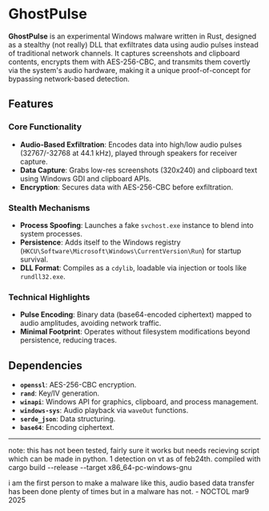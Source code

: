 # GhostPulse

**GhostPulse** is an experimental Windows malware written in Rust, designed as a stealthy (not really) DLL that exfiltrates data using audio pulses instead of traditional network channels. It captures screenshots and clipboard contents, encrypts them with AES-256-CBC, and transmits them covertly via the system's audio hardware, making it a unique proof-of-concept for bypassing network-based detection.

## Features

### Core Functionality
- **Audio-Based Exfiltration**: Encodes data into high/low audio pulses (32767/-32768 at 44.1 kHz), played through speakers for receiver capture.
- **Data Capture**: Grabs low-res screenshots (320x240) and clipboard text using Windows GDI and clipboard APIs.
- **Encryption**: Secures data with AES-256-CBC before exfiltration.

### Stealth Mechanisms
- **Process Spoofing**: Launches a fake `svchost.exe` instance to blend into system processes.
- **Persistence**: Adds itself to the Windows registry (`HKCU\Software\Microsoft\Windows\CurrentVersion\Run`) for startup survival.
- **DLL Format**: Compiles as a `cdylib`, loadable via injection or tools like `rundll32.exe`.

### Technical Highlights
- **Pulse Encoding**: Binary data (base64-encoded ciphertext) mapped to audio amplitudes, avoiding network traffic.
- **Minimal Footprint**: Operates without filesystem modifications beyond persistence, reducing traces.

## Dependencies
- **`openssl`**: AES-256-CBC encryption.
- **`rand`**: Key/IV generation.
- **`winapi`**: Windows API for graphics, clipboard, and process management.
- **`windows-sys`**: Audio playback via `waveOut` functions.
- **`serde_json`**: Data structuring.
- **`base64`**: Encoding ciphertext.
- ---
note: this has not been tested, fairly sure it works but needs recieving script which can be made in python. 1 detection on vt as of feb24th.
compiled with cargo build --release --target x86_64-pc-windows-gnu


i am the first person to make a malware like this, audio based data transfer has been done plenty of times but in a malware has not. - NOCTOL mar9 2025 
